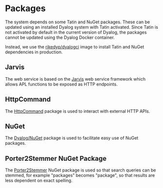 # Packages
The system depends on some Tatin and NuGet packages. These can be updated using an installed Dyalog system with Tatin activated. Since Tatin is not activated by default in the current version of Dyalog, the packages cannot be updated using the Dyalog Docker container.

Instead, we use the [rikedyp/dyalogci](#) image to install Tatin and NuGet dependencies in production.

## Jarvis
The web service is based on the [Jarvis](https://dyalog.github.io/Jarvis) web service framework which allows APL functions to be exposed as HTTP endpoints.

## HttpCommand
The [HttpCommand](https://dyalog.github.io/HttpCommand) package is used to interact with external HTTP APIs.

## NuGet
The [Dyalog/NuGet](https://github.com/Dyalog/nuget) package is used to facilitate easy use of NuGet packages.

## Porter2Stemmer NuGet Package
The [Porter2Stemmer](https://www.nuget.org/packages/Porter2Stemmer) NuGet package is used so that search queries can be stemmed, for example "packages" becomes "package", so that results are less dependent on exact spelling.
